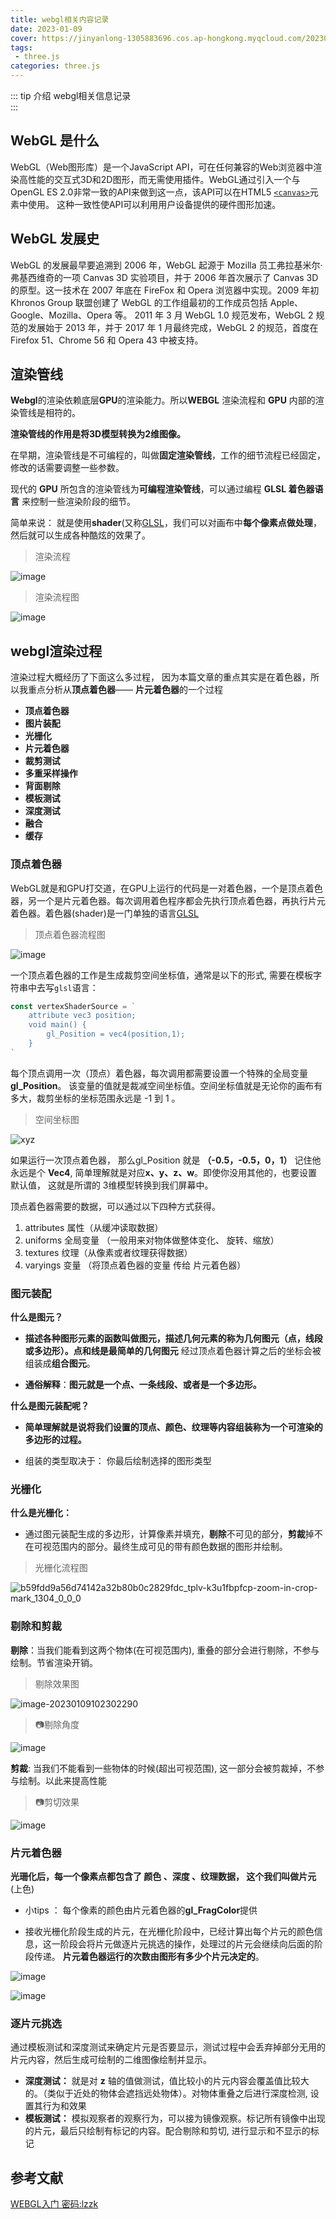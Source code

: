 ```yaml
---
title: webgl相关内容记录
date: 2023-01-09
cover: https://jinyanlong-1305883696.cos.ap-hongkong.myqcloud.com/202301091145272.jpg
tags:
 - three.js
categories: three.js
---
```


::: tip 介绍
webgl相关信息记录<br>
:::

<!-- more -->

## WebGL 是什么

WebGL（Web图形库）是一个JavaScript API，可在任何兼容的Web浏览器中渲染高性能的交互式3D和2D图形，而无需使用插件。WebGL通过引入一个与OpenGL ES 2.0非常一致的API来做到这一点，该API可以在HTML5 [`<canvas>`](https://developer.mozilla.org/zh-CN/docs/Web/HTML/Element/canvas)元素中使用。 这种一致性使API可以利用用户设备提供的硬件图形加速。

## WebGL 发展史

WebGL 的发展最早要追溯到 2006 年，WebGL 起源于 Mozilla 员工弗拉基米尔·弗基西维奇的一项 Canvas 3D 实验项目，并于 2006 年首次展示了 Canvas 3D 的原型。这一技术在 2007 年底在 FireFox 和 Opera 浏览器中实现。2009 年初 Khronos Group 联盟创建了 WebGL 的工作组最初的工作成员包括 Apple、Google、Mozilla、Opera 等。 2011 年 3 月 WebGL 1.0 规范发布，WebGL 2 规范的发展始于 2013 年，并于 2017 年 1 月最终完成，WebGL 2 的规范，首度在 Firefox 51、Chrome 56 和 Opera 43 中被支持。

## 渲染管线

**Webgl**的渲染依赖底层**GPU**的渲染能力。所以**WEBGL** 渲染流程和 **GPU** 内部的渲染管线是相符的。

**渲染管线的作用是将3D模型转换为2维图像。**

在早期，渲染管线是不可编程的，叫做**固定渲染管线**，工作的细节流程已经固定，修改的话需要调整一些参数。

现代的 **GPU** 所包含的渲染管线为**可编程渲染管线**，可以通过编程 **GLSL 着色器语言** 来控制一些渲染阶段的细节。

简单来说： 就是使用**shader**(又称[GLSL](https://developer.mozilla.org/zh-CN/docs/Games/Techniques/3D_on_the_web/GLSL_Shaders)，我们可以对画布中**每个像素点做处理**，然后就可以生成各种酷炫的效果了。

> 渲染流程

![image](https://jinyanlong-1305883696.cos.ap-hongkong.myqcloud.com/202301090959340.png)

> 渲染流程图

![image](https://jinyanlong-1305883696.cos.ap-hongkong.myqcloud.com/202301091004926.png)

## webgl渲染过程

渲染过程大概经历了下面这么多过程， 因为本篇文章的重点其实是在着色器，所以我重点分析从**顶点着色器**—— **片元着色器**的一个过程

- **顶点着色器**
- **图片装配**
- **光栅化**
- **片元着色器**
- **裁剪测试**
- **多重采样操作**
- **背面剔除**
- **模板测试**
- **深度测试**
- **融合**
- **缓存**

### **顶点着色器**

WebGL就是和GPU打交道，在GPU上运行的代码是一对着色器，一个是顶点着色器，另一个是片元着色器。每次调用着色程序都会先执行顶点着色器，再执行片元着色器。着色器(shader)是一门单独的语言[GLSL](https://developer.mozilla.org/zh-CN/docs/Games/Techniques/3D_on_the_web/GLSL_Shaders)

> 顶点着色器流程图

![image](https://jinyanlong-1305883696.cos.ap-hongkong.myqcloud.com/202301091008693.png)

一个顶点着色器的工作是生成裁剪空间坐标值，通常是以下的形式, 需要在模板字符串中去写`glsl`语言：

```js
const vertexShaderSource = `
    attribute vec3 position; 
    void main() {
        gl_Position = vec4(position,1); 
    }
`

```

每个顶点调用一次（顶点）着色器，每次调用都需要设置一个特殊的全局变量 **gl_Position**。 该变量的值就是裁减空间坐标值。空间坐标值就是无论你的画布有多大，裁剪坐标的坐标范围永远是 -1 到 1 。

> 空间坐标图

![xyz](https://jinyanlong-1305883696.cos.ap-hongkong.myqcloud.com/202301111134456.jpg)

如果运行一次顶点着色器， 那么gl_Position 就是 **（-0.5，-0.5，0，1）** 记住他永远是个 **Vec4**, 简单理解就是对应**x、y、z、w**。即使你没用其他的，也要设置默认值， 这就是所谓的 3维模型转换到我们屏幕中。

顶点着色器需要的数据，可以通过以下四种方式获得。

1. attributes 属性（从缓冲读取数据）
2. uniforms 全局变量 （一般用来对物体做整体变化、 旋转、缩放）
3. textures 纹理（从像素或者纹理获得数据）
4. varyings 变量 （将顶点着色器的变量 传给 片元着色器）

### **图元装配**

**什么是图元？**

* **描述各种图形元素的函数叫做图元，描述几何元素的称为几何图元（点，线段或多边形）。点和线是最简单的几何图元** 经过顶点着色器计算之后的坐标会被组装成**组合图元**。

* **通俗解释**：**图元就是一个点、一条线段、或者是一个多边形。**

**什么是图元装配呢？**

* **简单理解就是说将我们设置的顶点、颜色、纹理等内容组装称为一个可渲染的多边形的过程。**

* 组装的类型取决于： 你最后绘制选择的图形类型

### **光栅化**

**什么是光栅化：**

* 通过图元装配生成的多边形，计算像素并填充，**剔除**不可见的部分，**剪裁**掉不在可视范围内的部分。最终生成可见的带有颜色数据的图形并绘制。

> 光栅化流程图

![b59fdd9a56d74142a32b80b0c2829fdc_tplv-k3u1fbpfcp-zoom-in-crop-mark_1304_0_0_0](https://jinyanlong-1305883696.cos.ap-hongkong.myqcloud.com/202301091014300.webp)

### **剔除和剪裁**

**剔除**：当我们能看到这两个物体(在可视范围内), 重叠的部分会进行剔除，不参与绘制。节省渲染开销。

> 剔除效果图

![image-20230109102302290](https://jinyanlong-1305883696.cos.ap-hongkong.myqcloud.com/202301091023332.png)

> 📷剔除角度

![image](https://jinyanlong-1305883696.cos.ap-hongkong.myqcloud.com/202301091023285.png)

**剪裁**: 当我们不能看到一些物体的时候(超出可视范围), 这一部分会被剪裁掉，不参与绘制。以此来提高性能

> 📷剪切效果

![image](https://jinyanlong-1305883696.cos.ap-hongkong.myqcloud.com/202301091026110.png)

### **片元着色器**

**光珊化后，每一个像素点都包含了 颜色 、深度 、纹理数据， 这个我们叫做片元**(上色)

* 小tips ： 每个像素的颜色由片元着色器的**gl_FragColor**提供

* 接收光栅化阶段生成的片元，在光栅化阶段中，已经计算出每个片元的颜色信息，这一阶段会将片元做逐片元挑选的操作，处理过的片元会继续向后面的阶段传递。 **片元着色器运行的次数由图形有多少个片元决定的**。

![image](https://jinyanlong-1305883696.cos.ap-hongkong.myqcloud.com/202301091053543.png)

![image](https://jinyanlong-1305883696.cos.ap-hongkong.myqcloud.com/202301091054989.png)

### **逐片元挑选**

通过模板测试和深度测试来确定片元是否要显示，测试过程中会丢弃掉部分无用的片元内容，然后生成可绘制的二维图像绘制并显示。

- **深度测试：** 就是对 **z** 轴的值做测试，值比较小的片元内容会覆盖值比较大的。（类似于近处的物体会遮挡远处物体）。对物体重叠之后进行深度检测, 设置其行为和效果
- **模板测试：** 模拟观察者的观察行为，可以接为镜像观察。标记所有镜像中出现的片元，最后只绘制有标记的内容。配合剔除和剪切, 进行显示和不显示的标记

## 参考文献

[WEBGL入门 密码:lzzk](https://www.yuque.com/yun41s/bbsl9p/kgir0b?)
